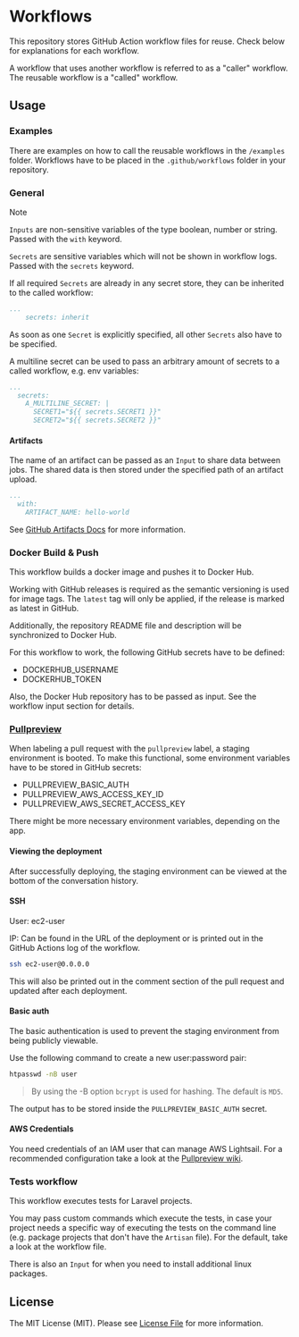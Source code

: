 # Workflows

This repository stores GitHub Action workflow files for reuse. Check below for explanations for each workflow.

A workflow that uses another workflow is referred to as a "caller" workflow. The reusable workflow is a "called" workflow.

## Usage

### Examples

There are examples on how to call the reusable workflows in the `/examples` folder. Workflows have to be placed in the `.github/workflows` folder in your repository.

### General

> [!NOTE]
>
> `Inputs` are non-sensitive variables of the type boolean, number or string. Passed with the `with` keyword.
>
> `Secrets` are sensitive variables which will not be shown in workflow logs. Passed with the `secrets` keyword.

If all required `Secrets` are already in any secret store, they can be inherited to the called workflow:

```yml
...
    secrets: inherit
```

As soon as one `Secret` is explicitly specified, all other `Secrets` also have to be specified.

A multiline secret can be used to pass an arbitrary amount of secrets to a called workflow, e.g. env variables:

```yml
...
  secrets:
    A_MULTILINE_SECRET: |
      SECRET1="${{ secrets.SECRET1 }}"
      SECRET2="${{ secrets.SECRET2 }}"
```

#### Artifacts

The name of an artifact can be passed as an `Input` to share data between jobs. The shared data is then stored under the specified path of an artifact upload.

```yml
...
  with:
    ARTIFACT_NAME: hello-world
```

See [GitHub Artifacts Docs](https://docs.github.com/en/actions/using-workflows/storing-workflow-data-as-artifacts) for more information. 

### Docker Build & Push

This workflow builds a docker image and pushes it to Docker Hub.

Working with GitHub releases is required as the semantic versioning is used for image tags. The `latest` tag will only be applied, if the release is marked as latest in GitHub. 

Additionally, the repository README file and description will be synchronized to Docker Hub. 

For this workflow to work, the following GitHub secrets have to be defined:

- DOCKERHUB_USERNAME
- DOCKERHUB_TOKEN

Also, the Docker Hub repository has to be passed as input. See the workflow input section for details.

### [Pullpreview](https://github.com/pullpreview/action)

When labeling a pull request with the `pullpreview` label, a staging environment is booted. To make this functional, some environment variables have to be stored in GitHub secrets:

- PULLPREVIEW_BASIC_AUTH
- PULLPREVIEW_AWS_ACCESS_KEY_ID
- PULLPREVIEW_AWS_SECRET_ACCESS_KEY

There might be more necessary environment variables, depending on the app.

#### Viewing the deployment

After successfully deploying, the staging environment can be viewed at the bottom of the conversation history.

#### SSH

User: ec2-user

IP: Can be found in the URL of the deployment or is printed out in the GitHub Actions log of the workflow.

```bash
ssh ec2-user@0.0.0.0
```

This will also be printed out in the comment section of the pull request and updated after each deployment.

#### Basic auth

The basic authentication is used to prevent the staging environment from being publicly viewable.

Use the following command to create a new user:password pair:

```bash
htpasswd -nB user
```

> By using the -B option `bcrypt` is used for hashing. The default is `MD5`.

The output has to be stored inside the `PULLPREVIEW_BASIC_AUTH` secret.

#### AWS Credentials

You need credentials of an IAM user that can manage AWS Lightsail. For a recommended configuration take a look at
the [Pullpreview wiki](https://github.com/pullpreview/action/wiki/Recommended-AWS-Configuration).

### Tests workflow

This workflow executes tests for Laravel projects.

You may pass custom commands which execute the tests, in case your project needs a specific way of executing the tests on the command line (e.g. package projects that don't have the `Artisan` file).
For the default, take a look at the workflow file.

There is also an `Input` for when you need to install additional linux packages. 

## License

The MIT License (MIT). Please see [License File](LICENSE) for more information.
